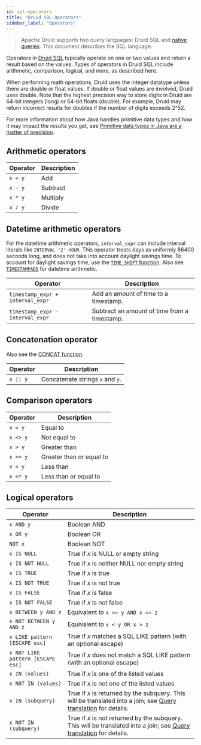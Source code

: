 ```yaml
---
id: sql-operators
title: "Druid SQL Operators"
sidebar_label: "Operators"
---
```


<!--
  ~ Licensed to the Apache Software Foundation (ASF) under one
  ~ or more contributor license agreements.  See the NOTICE file
  ~ distributed with this work for additional information
  ~ regarding copyright ownership.  The ASF licenses this file
  ~ to you under the Apache License, Version 2.0 (the
  ~ "License"); you may not use this file except in compliance
  ~ with the License.  You may obtain a copy of the License at
  ~
  ~   http://www.apache.org/licenses/LICENSE-2.0
  ~
  ~ Unless required by applicable law or agreed to in writing,
  ~ software distributed under the License is distributed on an
  ~ "AS IS" BASIS, WITHOUT WARRANTIES OR CONDITIONS OF ANY
  ~ KIND, either express or implied.  See the License for the
  ~ specific language governing permissions and limitations
  ~ under the License.
  -->

<!--
  The format of the tables that describe the functions and operators
  should not be changed without updating the script create-sql-docs
  in web-console/script/create-sql-docs, because the script detects
  patterns in this markdown file and parse it to TypeScript file for web console
-->


> Apache Druid supports two query languages: Druid SQL and [native queries](querying.md).
> This document describes the SQL language.


Operators in [Druid SQL](./sql.md) typically operate on one or two values and return a result based on the values. Types of operators in Druid SQL include arithmetic, comparison, logical, and more, as described here. 

When performing math operations, Druid uses the integer datatype unless there are double or float values. If double or float values are involved, Druid uses double. Note that the highest precision way to store digits in Druid are 64-bit integers (long) or 64-bit floats (double). For example, Druid may return incorrect results for doubles if the number of digits exceeds 2^52.

For more information about how Java handles primitive data types and how it may impact the results you get, see [Primitive data types in Java are a matter of precision](https://blogs.oracle.com/javamagazine/post/java-primitive-datatypes-int-float-double).

## Arithmetic operators

|Operator|Description|
|--------|-----------|
|`x + y` |Add|
|`x - y` |Subtract|
|`x * y` |Multiply|
|`x / y` |Divide|

## Datetime arithmetic operators

For the datetime arithmetic operators, `interval_expr` can include interval literals like `INTERVAL '2' HOUR`.
This operator treats days as uniformly 86400 seconds long, and does not take into account daylight savings time.
To account for daylight savings time, use the [`TIME_SHIFT` function](sql-scalar.md#date-and-time-functions).
Also see [`TIMESTAMPADD`](sql-scalar.md#date-and-time-functions) for datetime arithmetic.

|Operator|Description|
|--------|-----------|
|`timestamp_expr + interval_expr`|Add an amount of time to a timestamp.|
|`timestamp_expr - interval_expr`|Subtract an amount of time from a timestamp.|

## Concatenation operator
Also see the [CONCAT function](sql-scalar.md#string-functions).

|Operator|Description|
|--------|-----------|
|<code>x &#124;&#124; y</code>|Concatenate strings `x` and `y`.|

## Comparison operators

|Operator|Description|
|--------|-----------|
|`x = y` |Equal to|
|`x <> y`|Not equal to|
|`x > y` |Greater than|
|`x >= y`|Greater than or equal to|
|`x < y` |Less than|
|`x <= y`|Less than or equal to|

## Logical operators

|Operator|Description|
|--------|-----------|
|`x AND y`|Boolean AND|
|`x OR y`|Boolean OR|
|`NOT x`|Boolean NOT|
|`x IS NULL`|True if _x_ is NULL or empty string|
|`x IS NOT NULL`|True if _x_ is neither NULL nor empty string|
|`x IS TRUE`|True if _x_ is true|
|`x IS NOT TRUE`|True if _x_ is not true|
|`x IS FALSE`|True if _x_ is false|
|`x IS NOT FALSE`|True if _x_ is not false|
|`x BETWEEN y AND z`|Equivalent to `x >= y AND x <= z`|
|`x NOT BETWEEN y AND z`|Equivalent to `x < y OR x > z`|
|`x LIKE pattern [ESCAPE esc]`|True if _x_ matches a SQL LIKE pattern (with an optional escape)|
|`x NOT LIKE pattern [ESCAPE esc]`|True if _x_ does not match a SQL LIKE pattern (with an optional escape)|
|`x IN (values)`|True if _x_ is one of the listed values|
|`x NOT IN (values)`|True if _x_ is not one of the listed values|
|`x IN (subquery)`|True if _x_ is returned by the subquery. This will be translated into a join; see [Query translation](sql-translation.md) for details.|
|`x NOT IN (subquery)`|True if _x_ is not returned by the subquery. This will be translated into a join; see [Query translation](sql-translation.md) for details.|
